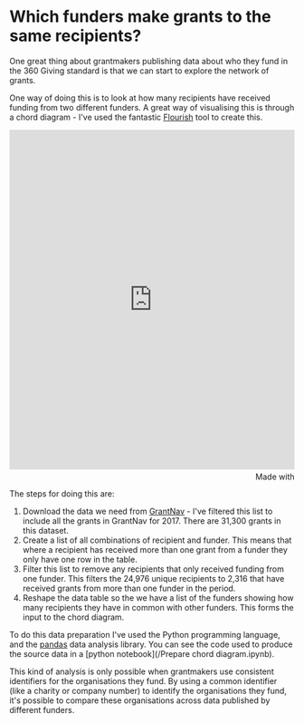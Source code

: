 # Which funders make grants to the same recipients?

One great thing about grantmakers publishing data about who they fund
in the 360 Giving standard is that we can start to explore the network
of grants. 

One way of doing this is to look at how many recipients have received
funding from two different funders. A great way of visualising this
is through a chord diagram - I've used the fantastic 
[Flourish](https://app.flourish.studio/@flourish/chord-diagram)
tool to create this.

<iframe src='https://public.flourish.studio/visualisation/155633/embed' frameborder='0' scrolling='no' style='width:100%;height:600px;'></iframe><div style='width:100%!;margin-top:4px!important;text-align:right!important;'><a class='flourish-credit' href='https://public.flourish.studio/visualisation/155633/?utm_source=embed&utm_campaign=visualisation/155633' target='_top' style='text-decoration:none!important'><img alt='Made with Flourish' src='https://public.flourish.studio/resources/made_with_flourish.svg' style='width:105px!important;height:16px!important;border:none!important;margin:0!important;'> </a></div>

The steps for doing this are:

1. Download the data we need from [GrantNav](http://grantnav.threesixtygiving.org/) - 
I've filtered this list to include all the grants in GrantNav for 2017.
There are 31,300 grants in this dataset.
2. Create a list of all combinations of recipient and funder. This means that 
where a recipient has received more than one grant from a funder they only have 
one row in the table.
3. Filter this list to remove any recipients that only received funding from
one funder. This filters the 24,976 unique recipients to 2,316 that have
received grants from more than one funder in the period.
4. Reshape the data table so the we have a list of the funders showing how
many recipients they have in common with other funders. This forms the input
to the chord diagram.

To do this data preparation I've used the Python programming language, and the
[pandas](https://pandas.pydata.org/) data analysis library. You can see the
code used to produce the source data in a [python notebook](/Prepare chord diagram.ipynb).

This kind of analysis is only possible when grantmakers use consistent
identifiers for the organisations they fund. By using a common identifier
(like a charity or company number) to identify the organisations they fund,
it's possible to compare these organisations across data published by
different funders. 
